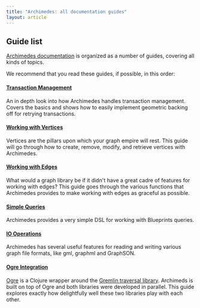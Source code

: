 ```yaml
---
title: "Archimedes: all documentation guides"
layout: article
---
```


## Guide list

[Archimedes documentation](https://github.com/clojurewerkz/archimedes.docs) is organized as a number of guides, covering all kinds of topics.

We recommend that you read these guides, if possible, in this order:

#### [Transaction Management](/articles/transactions.html)

An in depth look into how Archimedes handles transaction management.
Covers the basics and shows how to easily implement geometric backing
off for retrying transactions.

#### [Working with Vertices](/articles/vertices.html)

Vertices are the pillars upon which your graph empire will rest. This
guide will go through how to create, remove, modify, and retrieve
vertices with Archimedes.

#### [Working with Edges](/articles/edges.html) 

What would a graph library be if it didn't have a great cadre of
features for working with edges? This guide goes through the various
functions that Archimedes provides to make working with edges as
graceful as possible.

#### [Simple Queries](/articles/query.html) 

Archimedes provides a very simple DSL for working with Blueprints
queries.

#### [IO Operations](/articles/io.html) 

Archimedes has several useful features for reading and writing various
graph file formats, like gml, graphml and GraphSON.

#### [Ogre Integration](/articles/ogre.html)    

[Ogre](http://ogre.clojurewerkz.org/) is a Clojure wrapper around the
[Gremlin traversal library](https://github.com/tinkerpop/gremlin/wiki).
Archimeds is built on top of Ogre and both libraries were developed in
parallel. This guide explores exactly how delightfully well these two
libraries play with each other.
